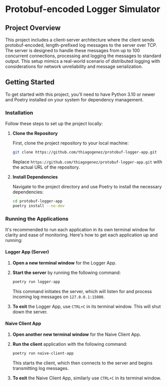 # Protobuf-encoded Logger Simulator

## Project Overview

This project includes a client-server architecture where the client sends protobuf-encoded, length-prefixed log messages to the server over TCP. The server is designed to handle these messages from up to 100 concurrent connections, processing and logging the messages to standard output. This setup mimics a real-world scenario of distributed logging with considerations for network unreliability and message serialization.

## Getting Started

To get started with this project, you'll need to have Python 3.10 or newer and Poetry installed on your system for dependency management.

### Installation

Follow these steps to set up the project locally:

1. **Clone the Repository**

    First, clone the project repository to your local machine:

    ```bash
    git clone https://github.com/thiagogenez/protobuf-logger-app.git
    ```

    Replace `https://github.com/thiagogenez/protobuf-logger-app.git` with the actual URL of the repository.

2. **Install Dependencies**

    Navigate to the project directory and use Poetry to install the necessary dependencies:

    ```bash
    cd protobuf-logger-app
    poetry install --no-dev
    ```

### Running the Applications

It's recommended to run each application in its own terminal window for clarity and ease of monitoring. Here's how to get each application up and running:

#### Logger App (Server)

1. **Open a new terminal window** for the Logger App.

2. **Start the server** by running the following command:

    ```bash
    poetry run logger-app
    ```

    This command initiates the server, which will listen for and process incoming log messages on `127.0.0.1:15000`.

3. **To exit** the Logger App, use `CTRL+C` in its terminal window. This will shut down the server.

#### Naive Client App

1. **Open another new terminal window** for the Naive Client App.

2. **Run the client** application with the following command:

    ```bash
    poetry run naive-client-app
    ```

    This starts the client, which then connects to the server and begins transmitting log messages.

3. **To exit** the Naive Client App, similarly use `CTRL+C` in its terminal window.

